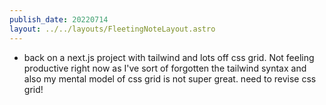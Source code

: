 ```yaml
---
publish_date: 20220714    
layout: ../../layouts/FleetingNoteLayout.astro
---
```

- back on a next.js project with tailwind and lots off css grid. Not feeling productive right now as I've sort of forgotten the tailwind syntax and also my mental model of css grid is not super great. need to revise css grid!